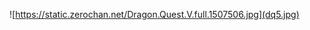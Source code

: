 <!-- For the game that shaped me into who I am today -->

![https://static.zerochan.net/Dragon.Quest.V.full.1507506.jpg](dq5.jpg)
